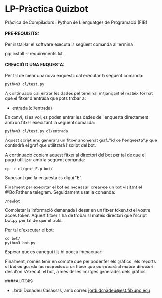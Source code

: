 # LP-Pràctica Quizbot

Pràctica de Compiladors i Python de Llenguatges de Programació (FIB)

#### PRE-REQUISITS:
Per instal·lar el software executa la següent comanda al terminal:

pip install -r requirements.txt


#### CREACIÓ D'UNA ENQUESTA:
Per tal de crear una nova enquesta cal executar la següent comanda:
```
python3 cl/test.py
```

A continuació cal entrar les dades pel terminal mitjançant el mateix format que el fitxer d'entrada que pots trobar a:
- entrada (cl/entrada)

En canvi, si es vol, es poden entrar les dades de l'enquesta directament amb un fitxer executant la següent comanda:

```
python3 cl/test.py cl/entrada
```

Aquest script ens generarà un fitxer anomenat graf_"id de l'enquesta".p que contindrà el graf que utilitzarà l'script del bot.

A continuació copiem aquest fitxer al directori del bot per tal de que el pugui utilitzar amb la següent comanda:

```
cp -r cl/graf_E.p bot/
```
Suposant que la enquesta es digui "E".

Finalment per executar el bot és necessari crear-se un bot visitant el @BotFather a telegram.
Seguidament usar la comanda:
```
/newbot
```
Completar la informació demanada i desar en un fitxer token.txt el vostre acces token.
Aquest fitxer s'ha de trobar al mateix directori que l'script bot.py per tal de que el trobi.

Per tal d'executar el bot:

```
cd bot/
python3 bot.py
```
Esperar que es carregui i ja hi podeu interactuar!

Finalment, només tenir en compte que per poder fer els gràfics i els reports el bot es guarda les respostes a un fitxer
que es trobarà al mateix directori des d'on s'executi el bot, a més de les imatges generades dels gràfics.


####AUTORS

- Jordi Donadeu Casassas, amb correu jordi.donadeu@est.fib.upc.edu
